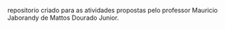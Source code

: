 

repositorio criado para as atividades propostas pelo professor Mauricio Jaborandy de Mattos Dourado Junior.
